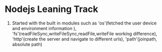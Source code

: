 # Nodejs Leaning Track
1. Started with the built in modules such as 'os'(fetched the user device and environment information ), 'fs'(readFileSync,writeFileSync,readFile,writeFile working difference), 'http'(create the server and navigate to different urls), 'path'(joinpath, absolute path)
